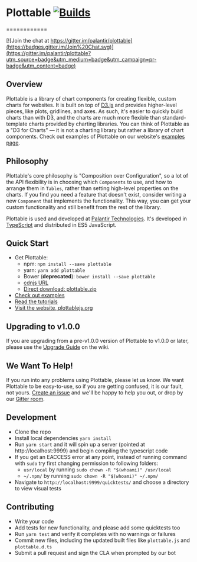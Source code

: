 # Plottable [![Builds](https://api.travis-ci.org/repositories/palantir/plottable.svg?branch=master)](https://travis-ci.org/palantir/plottable)
============

[![Join the chat at https://gitter.im/palantir/plottable](https://badges.gitter.im/Join%20Chat.svg)](https://gitter.im/palantir/plottable?utm_source=badge&utm_medium=badge&utm_campaign=pr-badge&utm_content=badge)

## Overview

Plottable is a library of chart components for creating flexible, custom charts for websites. It is built on top of [D3.js](http://d3js.org/) and provides higher-level pieces, like plots, gridlines, and axes. As such, it's easier to quickly build charts than with D3, and the charts are much
more flexible than standard-template charts provided by charting libraries. You can think of Plottable as a "D3 for Charts" &mdash; it is not a charting library but rather a library of chart components. Check out examples of Plottable on our website's [examples page](http://plottablejs.org/examples/).

## Philosophy

Plottable's core philosophy is "Composition over Configuration", so a lot of the API flexibility is in choosing which `Components` to use, and how to arrange them in `Tables`, rather than setting high-level properties on the charts. If you find you need a feature that doesn't exist, consider writing a new `Component` that implements the functionality. This way, you can get your custom functionality and still benefit from the rest of the library.

Plottable is used and developed at [Palantir Technologies](http://palantir.com/). It's developed in [TypeScript](http://typescriptlang.org/) and distributed in ES5 JavaScript.

## Quick Start

- Get Plottable:
  - npm: `npm install --save plottable`
  - yarn: `yarn add plottable`
  - Bower (**deprecated**): `bower install --save plottable`
  - [cdnjs URL](https://cdnjs.com/libraries/plottable.js)
  - [Direct download: plottable.zip](plottable.zip)
- [Check out examples](http://plottablejs.org/examples/)
- [Read the tutorials](http://plottablejs.org/tutorials/)
- [Visit the website, plottablejs.org](http://plottablejs.org/)

## Upgrading to v1.0.0

If you are upgrading from a pre-v1.0.0 version of Plottable to v1.0.0 or later, please use the [Upgrade Guide](https://github.com/palantir/plottable/wiki/Upgrading-to-1.0.0) on the wiki.

## We Want To Help!

If you run into any problems using Plottable, please let us know. We want Plottable to be easy-to-use, so if you are getting confused, it is our fault, not yours. [Create an issue](https://github.com/palantir/plottable/issues) and we'll be happy to help you out, or drop by our [Gitter room](https://gitter.im/palantir/plottable).

## Development

- Clone the repo
- Install local dependencies `yarn install`
- Run `yarn start` and it will spin up a server (pointed at http://localhost:9999) and begin compiling the typescript code
- If you get an EACCESS error at any point, instead of running command with ``sudo`` try first changing permission to following folders:
  - ``usr/local`` by running ``sudo chown -R "$(whoami)" /usr/local``
  - ``~/.npm/`` by running ``sudo chown -R "$(whoami)" ~/.npm/``
- Navigate to `http://localhost:9999/quicktests/` and choose a directory to view visual tests

## Contributing

- Write your code
- Add tests for new functionality, and please add some quicktests too
- Run `yarn test` and verify it completes with no warnings or failures
- Commit new files, including the updated built files like `plottable.js` and `plottable.d.ts`
- Submit a pull request and sign the CLA when prompted by our bot
